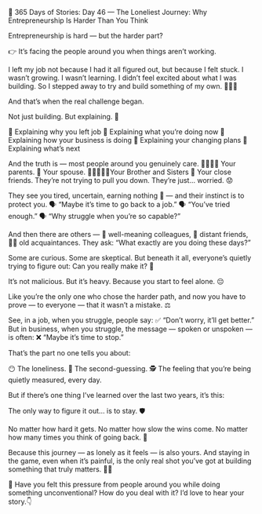 💭 365 Days of Stories: Day 46 — The Loneliest Journey: Why Entrepreneurship Is Harder Than You Think

Entrepreneurship is hard — but the harder part?

👉 It’s facing the people around you when things aren’t working.

I left my job not because I had it all figured out, but because I felt stuck.
I wasn’t growing. I wasn’t learning.
I didn’t feel excited about what I was building.
So I stepped away to try and build something of my own. 🚶‍♂️💡

And that’s when the real challenge began.

Not just building. But explaining. 💬

📍 Explaining why you left job
📍 Explaining what you’re doing now
📍 Explaining how your business is doing
📍 Explaining your changing plans 
📍 Explaining what’s next 

And the truth is — most people around you genuinely care.
👨‍👩‍👧‍👦 Your parents. 💑 Your spouse. 🙍‍♀️🙎🏻‍♂️Your Brother and Sisters 🤝 Your close friends.
They’re not trying to pull you down.
They’re just... worried. 😟

They see you tired, uncertain, earning nothing 💸 — and their instinct is to protect you.
🗣️ “Maybe it’s time to go back to a job.”
🗣️ “You’ve tried enough.”
🗣️ “Why struggle when you’re so capable?”

And then there are others —
🤔 well-meaning colleagues, 👥 distant friends, 🧑‍💻 old acquaintances.
They ask: “What exactly are you doing these days?”

Some are curious.
Some are skeptical.
But beneath it all, everyone’s quietly trying to figure out:
Can you really make it? 🎯

It’s not malicious. But it’s heavy.
Because you start to feel alone. 😔

Like you’re the only one who chose the harder path,
and now you have to prove — to everyone — that it wasn’t a mistake. ⚖️

See, in a job, when you struggle, people say:
✅ “Don’t worry, it’ll get better.”
But in business, when you struggle, the message — spoken or unspoken — is often:
❌ “Maybe it’s time to stop.”

That’s the part no one tells you about:

😶 The loneliness.
🤯 The second-guessing.
🕵️ The feeling that you’re being quietly measured, every day.

But if there’s one thing I’ve learned over the last two years, it’s this:

The only way to figure it out… is to stay. 🛡️

No matter how hard it gets.
No matter how slow the wins come.
No matter how many times you think of going back. 🔁

Because this journey — as lonely as it feels — is also yours.
And staying in the game, even when it’s painful, is the only real shot you’ve got at building something that truly matters. 🧱🚀

💬 Have you felt this pressure from people around you while doing something unconventional? How do you deal with it? I’d love to hear your story.👇